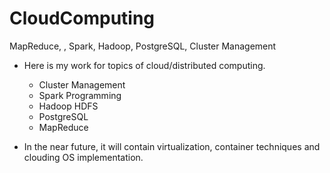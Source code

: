 # CloudComputing
MapReduce, , Spark, Hadoop, PostgreSQL, Cluster Management

- Here is my work for topics of cloud/distributed computing.
  - Cluster Management
  - Spark Programming
  - Hadoop HDFS
  - PostgreSQL
  - MapReduce

- In the near future, it will contain virtualization, container techniques and clouding OS implementation.
